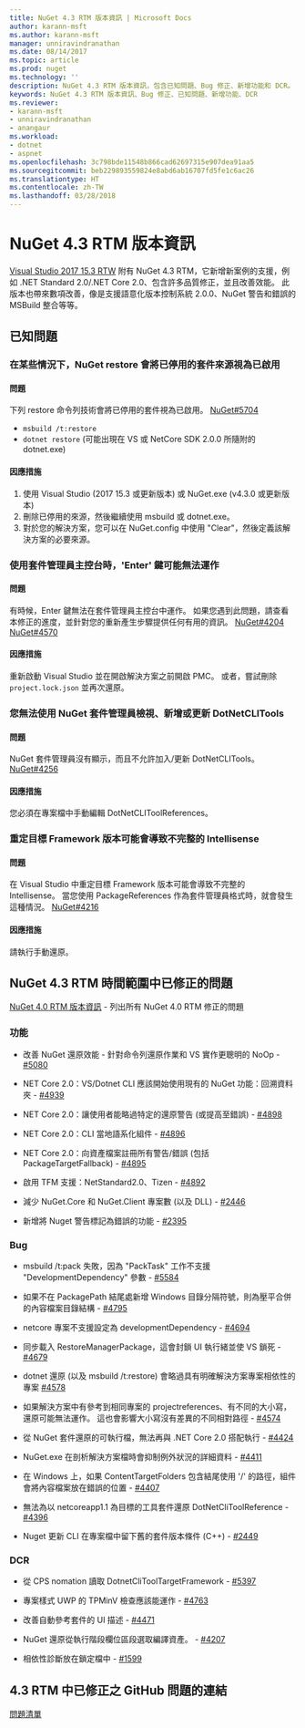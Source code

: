```yaml
---
title: NuGet 4.3 RTM 版本資訊 | Microsoft Docs
author: karann-msft
ms.author: karann-msft
manager: unniravindranathan
ms.date: 08/14/2017
ms.topic: article
ms.prod: nuget
ms.technology: ''
description: NuGet 4.3 RTM 版本資訊，包含已知問題、Bug 修正、新增功能和 DCR。
keywords: NuGet 4.3 RTM 版本資訊、Bug 修正、已知問題、新增功能、DCR
ms.reviewer:
- karann-msft
- unniravindranathan
- anangaur
ms.workload:
- dotnet
- aspnet
ms.openlocfilehash: 3c798bde11548b866cad62697315e907dea91aa5
ms.sourcegitcommit: beb229893559824e8abd6ab16707fd5fe1c6ac26
ms.translationtype: HT
ms.contentlocale: zh-TW
ms.lasthandoff: 03/28/2018
---
```

# <a name="nuget-43-rtm-release-notes"></a>NuGet 4.3 RTM 版本資訊

[Visual Studio 2017 15.3 RTW](https://www.visualstudio.com/news/releasenotes/vs2017-relnotes) 附有 NuGet 4.3 RTM，它新增新案例的支援，例如 .NET Standard 2.0/.NET Core 2.0、包含許多品質修正，並且改善效能。 此版本也帶來數項改善，像是支援語意化版本控制系統 2.0.0、NuGet 警告和錯誤的 MSBuild 整合等等。

## <a name="known-issues"></a>已知問題

### <a name="nuget-restore-may-treat-disabled-package-sources-as-enabled-in-some-cases"></a>在某些情況下，NuGet restore 會將已停用的套件來源視為已啟用

#### <a name="issue"></a>問題

下列 restore 命令列技術會將已停用的套件視為已啟用。 [NuGet#5704](https://github.com/NuGet/Home/issues/5704)
- `msbuild /t:restore`
- `dotnet restore` (可能出現在 VS 或 NetCore SDK 2.0.0 所隨附的 dotnet.exe)

#### <a name="workaround"></a>因應措施

1. 使用 Visual Studio (2017 15.3 或更新版本) 或 NuGet.exe (v4.3.0 或更新版本)
1. 刪除已停用的來源，然後繼續使用 msbuild 或 dotnet.exe。
1. 對於您的解決方案，您可以在 NuGet.config 中使用 "Clear"，然後定義該解決方案的必要來源。

### <a name="while-using-package-manager-console-enter-key-may-not-work"></a>使用套件管理員主控台時，'Enter' 鍵可能無法運作

#### <a name="issue"></a>問題

有時候，Enter 鍵無法在套件管理員主控台中運作。 如果您遇到此問題，請查看本修正的進度，並針對您的重新產生步驟提供任何有用的資訊。 [NuGet#4204](https://github.com/NuGet/Home/issues/4204) [NuGet#4570](https://github.com/NuGet/Home/issues/4570)

#### <a name="workaround"></a>因應措施

重新啟動 Visual Studio 並在開啟解決方案之前開啟 PMC。 或者，嘗試刪除 `project.lock.json` 並再次還原。

### <a name="you-are-unable-to-view-add-or-update-dotnetclitools-using-nuget-package-manager"></a>您無法使用 NuGet 套件管理員檢視、新增或更新 DotNetCLITools

#### <a name="issue"></a>問題

NuGet 套件管理員沒有顯示，而且不允許加入/更新 DotNetCLITools。 [NuGet#4256](https://github.com/NuGet/Home/issues/4256)

#### <a name="workaround"></a>因應措施

您必須在專案檔中手動編輯 DotNetCLIToolReferences。

### <a name="retargeting-target-framework-version-may-lead-to-incomplete-intellisense"></a>重定目標 Framework 版本可能會導致不完整的 Intellisense

#### <a name="issue"></a>問題

在 Visual Studio 中重定目標 Framework 版本可能會導致不完整的 Intellisense。 當您使用 PackageReferences 作為套件管理員格式時，就會發生這種情況。 [NuGet#4216](https://github.com/NuGet/Home/issues/4216)

#### <a name="workaround"></a>因應措施

請執行手動還原。

## <a name="issues-fixed-in-nuget-43-rtm-timeframe"></a>NuGet 4.3 RTM 時間範圍中已修正的問題

[NuGet 4.0 RTM 版本資訊](../release-notes/nuget-4.0-RTM.md) - 列出所有 NuGet 4.0 RTM 修正的問題

### <a name="features"></a>功能

- 改善 NuGet 還原效能 - 針對命令列還原作業和 VS 實作更聰明的 NoOp - [#5080](https://github.com/NuGet/Home/issues/5080)

- NET Core 2.0：VS/Dotnet CLI 應該開始使用現有的 NuGet 功能：回溯資料夾 - [#4939](https://github.com/NuGet/Home/issues/4939)

- NET Core 2.0：讓使用者能略過特定的還原警告 (或提高至錯誤) - [#4898](https://github.com/NuGet/Home/issues/4898)

- NET Core 2.0：CLI 當地語系化組件 - [#4896](https://github.com/NuGet/Home/issues/4896)

- NET Core 2.0：向資產檔案註冊所有警告/錯誤 (包括 PackageTargetFallback) - [#4895](https://github.com/NuGet/Home/issues/4895)

- 啟用 TFM 支援：NetStandard2.0、Tizen - [#4892](https://github.com/NuGet/Home/issues/4892)

- 減少 NuGet.Core 和 NuGet.Client 專案數 (以及 DLL) - [#2446](https://github.com/NuGet/Home/issues/2446)

- 新增將 Nuget 警告標記為錯誤的功能 - [#2395](https://github.com/NuGet/Home/issues/2395)

### <a name="bugs"></a>Bug

- msbuild /t:pack 失敗，因為 "PackTask" 工作不支援 "DevelopmentDependency" 參數 - [#5584](https://github.com/NuGet/Home/issues/5584)

- 如果不在 PackagePath 結尾處新增 Windows 目錄分隔符號，則為壓平合併的內容檔案目錄結構 - [#4795](https://github.com/NuGet/Home/issues/4795)

- netcore 專案不支援設定為 developmentDependency - [#4694](https://github.com/NuGet/Home/issues/4694)

- 同步載入 RestoreManagerPackage，這會封鎖 UI 執行緒並使 VS 鎖死 - [#4679](https://github.com/NuGet/Home/issues/4679)

- dotnet 還原 (以及 msbuild /t:restore) 會略過具有明確解決方案專案相依性的專案 [#4578](https://github.com/NuGet/Home/issues/4578)

- 如果解決方案中有參考到相同專案的 projectreferences、有不同的大小寫，還原可能無法運作。 這也會影響大小寫沒有差異的不同相對路徑 - [#4574](https://github.com/NuGet/Home/issues/4574)

- 從 NuGet 套件還原的可執行檔，無法再與 .NET Core 2.0 搭配執行 - [#4424](https://github.com/NuGet/Home/issues/4424)

- NuGet.exe 在剖析解決方案檔時會抑制例外狀況的詳細資料 - [#4411](https://github.com/NuGet/Home/issues/4411)

- 在 Windows 上，如果 ContentTargetFolders 包含結尾使用 '/' 的路徑，組件會將內容檔案放在錯誤的位置 - [#4407](https://github.com/NuGet/Home/issues/4407)

- 無法為以 netcoreapp1.1 為目標的工具套件還原 DotNetCliToolReference - [#4396](https://github.com/NuGet/Home/issues/4396)

- Nuget 更新 CLI 在專案檔中留下舊的套件版本條件 (C++) - [#2449](https://github.com/NuGet/Home/issues/2449)

### <a name="dcrs"></a>DCR

- 從 CPS nomation 讀取 DotnetCliToolTargetFramework - [#5397](https://github.com/NuGet/Home/issues/5397)

- 專案樣式 UWP 的 TPMinV 檢查應該能運作 - [#4763](https://github.com/NuGet/Home/issues/4763)

- 改善自動參考套件的 UI 描述 - [#4471](https://github.com/NuGet/Home/issues/4471)

- NuGet 還原從執行階段欄位區段選取編譯資產。 - [#4207](https://github.com/NuGet/Home/issues/4207)

- 相依性診斷放在鎖定檔中 - [#1599](https://github.com/NuGet/Home/issues/1599)

## <a name="links-to-github-issues-fixed-in-43-rtm"></a>4.3 RTM 中已修正之 GitHub 問題的連結

[問題清單](https://github.com/NuGet/Home/issues?q=is%3Aissue+is%3Aclosed+milestone%3A%224.3")
